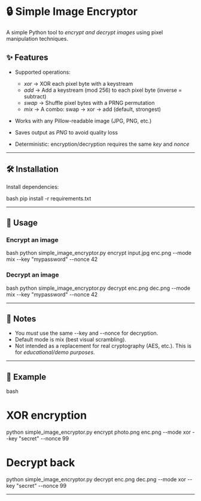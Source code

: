 # 🔒 Simple Image Encryptor

A simple Python tool to *encrypt and decrypt images* using pixel manipulation techniques.

## ✨ Features
- Supported operations:
  - *xor* → XOR each pixel byte with a keystream  
  - *add* → Add a keystream (mod 256) to each pixel byte (inverse = subtract)  
  - *swap* → Shuffle pixel bytes with a PRNG permutation  
  - *mix* → A combo: swap → xor → add (default, strongest)

- Works with any Pillow-readable image (JPG, PNG, etc.)
- Saves output as *PNG* to avoid quality loss
- Deterministic: encryption/decryption requires the same *key* and *nonce*

---

## 🛠 Installation



Install dependencies:

bash
pip install -r requirements.txt


---

## 🚀 Usage

### Encrypt an image
bash
python simple_image_encryptor.py encrypt input.jpg enc.png --mode mix --key "mypassword" --nonce 42


### Decrypt an image
bash
python simple_image_encryptor.py decrypt enc.png dec.png --mode mix --key "mypassword" --nonce 42


---

## 📌 Notes
- You *must* use the same --key and --nonce for decryption.
- Default mode is mix (best visual scrambling).
- Not intended as a replacement for real cryptography (AES, etc.). This is for *educational/demo purposes*.

---

## 📂 Example
bash
# XOR encryption
python simple_image_encryptor.py encrypt photo.png enc.png --mode xor --key "secret" --nonce 99

# Decrypt back
python simple_image_encryptor.py decrypt enc.png dec.png --mode xor --key "secret" --nonce 99


---

